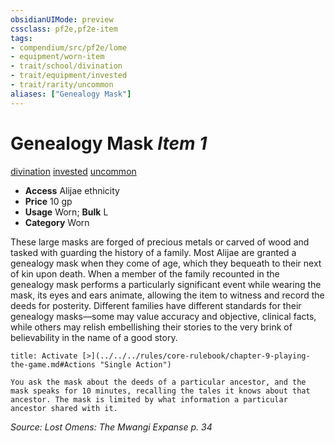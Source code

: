 ```yaml
---
obsidianUIMode: preview
cssclass: pf2e,pf2e-item
tags:
- compendium/src/pf2e/lome
- equipment/worn-item
- trait/school/divination
- trait/equipment/invested
- trait/rarity/uncommon
aliases: ["Genealogy Mask"]
---
```

# Genealogy Mask *Item 1*  
[divination](divination.md)  [invested](invested.md)  [uncommon](uncommon.md)  

- **Access** Alijae ethnicity
- **Price** 10 gp
- **Usage** Worn; **Bulk** L
- **Category** Worn

These large masks are forged of precious metals or carved of wood and tasked with guarding the history of a family. Most Alijae are granted a genealogy mask when they come of age, which they bequeath to their next of kin upon death. When a member of the family recounted in the genealogy mask performs a particularly significant event while wearing the mask, its eyes and ears animate, allowing the item to witness and record the deeds for posterity. Different families have different standards for their genealogy masks—some may value accuracy and objective, clinical facts, while others may relish embellishing their stories to the very brink of believability in the name of a good story.

```ad-embed-ability
title: Activate [>](../../../rules/core-rulebook/chapter-9-playing-the-game.md#Actions "Single Action")

You ask the mask about the deeds of a particular ancestor, and the mask speaks for 10 minutes, recalling the tales it knows about that ancestor. The mask is limited by what information a particular ancestor shared with it.
```

*Source: Lost Omens: The Mwangi Expanse p. 34*
